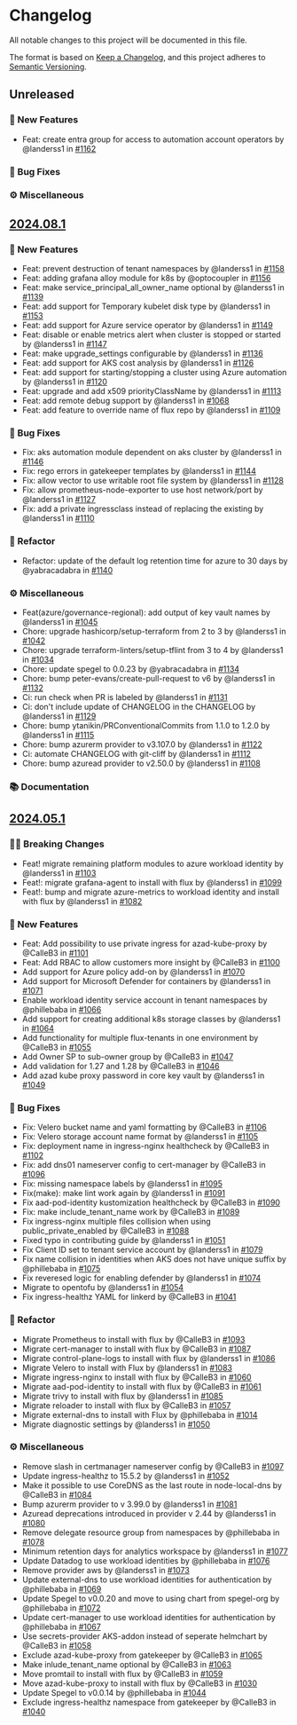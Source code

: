 # Changelog

All notable changes to this project will be documented in this file.

The format is based on [Keep a Changelog](https://keepachangelog.com/en/1.0.0/),
and this project adheres to [Semantic Versioning](https://semver.org/spec/v2.0.0.html).

## Unreleased

### 🚀 New Features
- Feat: create entra group for access to automation account operators by @landerss1 in [#1162](https://github.com/XenitAB/terraform-modules/pulls/1162)



### 🐛 Bug Fixes



### ⚙️ Miscellaneous



## [2024.08.1](https://github.com/XenitAB/terraform-modules/releases/tag/2024.08.1)

### 🚀 New Features
- Feat: prevent destruction of tenant namespaces by @landerss1 in [#1158](https://github.com/XenitAB/terraform-modules/pulls/1158)
- Feat: adding grafana alloy module for k8s by @optocoupler in [#1156](https://github.com/XenitAB/terraform-modules/pulls/1156)
- Feat: make service_principal_all_owner_name optional by @landerss1 in [#1139](https://github.com/XenitAB/terraform-modules/pulls/1139)
- Feat: add support for Temporary kubelet disk type by @landerss1 in [#1153](https://github.com/XenitAB/terraform-modules/pulls/1153)
- Feat: add support for Azure service operator by @landerss1 in [#1149](https://github.com/XenitAB/terraform-modules/pulls/1149)
- Feat: disable or enable metrics alert when cluster is stopped or started by @landerss1 in [#1147](https://github.com/XenitAB/terraform-modules/pulls/1147)
- Feat: make upgrade_settings configurable by @landerss1 in [#1136](https://github.com/XenitAB/terraform-modules/pulls/1136)
- Feat: add support for AKS cost analysis by @landerss1 in [#1126](https://github.com/XenitAB/terraform-modules/pulls/1126)
- Feat: add support for starting/stopping a cluster using Azure automation by @landerss1 in [#1120](https://github.com/XenitAB/terraform-modules/pulls/1120)
- Feat: upgrade and add x509 priorityClassName by @landerss1 in [#1113](https://github.com/XenitAB/terraform-modules/pulls/1113)
- Feat: add remote debug support by @landerss1 in [#1068](https://github.com/XenitAB/terraform-modules/pulls/1068)
- Feat: add feature to override name of flux repo by @landerss1 in [#1109](https://github.com/XenitAB/terraform-modules/pulls/1109)



### 🐛 Bug Fixes
- Fix: aks automation module dependent on aks cluster by @landerss1 in [#1146](https://github.com/XenitAB/terraform-modules/pulls/1146)
- Fix: rego errors in gatekeeper templates by @landerss1 in [#1144](https://github.com/XenitAB/terraform-modules/pulls/1144)
- Fix: allow vector to use writable root file system by @landerss1 in [#1128](https://github.com/XenitAB/terraform-modules/pulls/1128)
- Fix: allow prometheus-node-exporter to use host network/port by @landerss1 in [#1127](https://github.com/XenitAB/terraform-modules/pulls/1127)
- Fix: add a private ingressclass instead of replacing the existing by @landerss1 in [#1110](https://github.com/XenitAB/terraform-modules/pulls/1110)



### 🚜 Refactor
- Refactor: update of the default log retention time for azure to 30 days by @yabracadabra in [#1140](https://github.com/XenitAB/terraform-modules/pulls/1140)



### ⚙️ Miscellaneous
- Feat(azure/governance-regional): add output of key vault names by @landerss1 in [#1045](https://github.com/XenitAB/terraform-modules/pulls/1045)
- Chore: upgrade hashicorp/setup-terraform from 2 to 3 by @landerss1 in [#1042](https://github.com/XenitAB/terraform-modules/pulls/1042)
- Chore: upgrade terraform-linters/setup-tflint from 3 to 4 by @landerss1 in [#1034](https://github.com/XenitAB/terraform-modules/pulls/1034)
- Chore: update spegel to 0.0.23 by @yabracadabra in [#1134](https://github.com/XenitAB/terraform-modules/pulls/1134)
- Chore: bump peter-evans/create-pull-request to v6 by @landerss1 in [#1132](https://github.com/XenitAB/terraform-modules/pulls/1132)
- Ci: run check when PR is labeled by @landerss1 in [#1131](https://github.com/XenitAB/terraform-modules/pulls/1131)
- Ci: don't include update of CHANGELOG in the CHANGELOG by @landerss1 in [#1129](https://github.com/XenitAB/terraform-modules/pulls/1129)
- Chore: bump ytanikin/PRConventionalCommits from 1.1.0 to 1.2.0 by @landerss1 in [#1115](https://github.com/XenitAB/terraform-modules/pulls/1115)
- Chore: bump azurerm provider to v3.107.0 by @landerss1 in [#1122](https://github.com/XenitAB/terraform-modules/pulls/1122)
- Ci: automate CHANGELOG with git-cliff by @landerss1 in [#1112](https://github.com/XenitAB/terraform-modules/pulls/1112)
- Chore: bump azuread provider to v2.50.0 by @landerss1 in [#1108](https://github.com/XenitAB/terraform-modules/pulls/1108)



### 📚 Documentation



## [2024.05.1](https://github.com/XenitAB/terraform-modules/releases/tag/2024.05.1)

### ⛓️‍💥 Breaking Changes
- Feat! migrate remaining platform modules to azure workload identity by @landerss1 in [#1103](https://github.com/XenitAB/terraform-modules/pulls/1103)
- Feat!: migrate grafana-agent to install with flux by @landerss1 in [#1099](https://github.com/XenitAB/terraform-modules/pulls/1099)
- Feat!: bump and migrate azure-metrics to workload identity and install with flux by @landerss1 in [#1082](https://github.com/XenitAB/terraform-modules/pulls/1082)



### 🚀 New Features
- Feat: Add possibility to use private ingress for azad-kube-proxy by @CalleB3 in [#1101](https://github.com/XenitAB/terraform-modules/pulls/1101)
- Feat: Add RBAC to allow customers more insight by @CalleB3 in [#1100](https://github.com/XenitAB/terraform-modules/pulls/1100)
- Add support for Azure policy add-on by @landerss1 in [#1070](https://github.com/XenitAB/terraform-modules/pulls/1070)
- Add support for Microsoft Defender for containers by @landerss1 in [#1071](https://github.com/XenitAB/terraform-modules/pulls/1071)
- Enable workload identity service account in tenant namespaces by @phillebaba in [#1066](https://github.com/XenitAB/terraform-modules/pulls/1066)
- Add support for creating additional k8s storage classes by @landerss1 in [#1064](https://github.com/XenitAB/terraform-modules/pulls/1064)
- Add functionality for multiple flux-tenants in one environment by @CalleB3 in [#1055](https://github.com/XenitAB/terraform-modules/pulls/1055)
- Add Owner SP to sub-owner group by @CalleB3 in [#1047](https://github.com/XenitAB/terraform-modules/pulls/1047)
- Add validation for 1.27 and 1.28 by @CalleB3 in [#1046](https://github.com/XenitAB/terraform-modules/pulls/1046)
- Add azad kube proxy password in core key vault by @landerss1 in [#1049](https://github.com/XenitAB/terraform-modules/pulls/1049)



### 🐛 Bug Fixes
- Fix: Velero bucket name and yaml formatting by @CalleB3 in [#1106](https://github.com/XenitAB/terraform-modules/pulls/1106)
- Fix: Velero storage account name format by @landerss1 in [#1105](https://github.com/XenitAB/terraform-modules/pulls/1105)
- Fix: deployment name in ingress-nginx healthcheck by @CalleB3 in [#1102](https://github.com/XenitAB/terraform-modules/pulls/1102)
- Fix: add dns01 nameserver config to cert-manager by @CalleB3 in [#1096](https://github.com/XenitAB/terraform-modules/pulls/1096)
- Fix: missing namespace labels by @landerss1 in [#1095](https://github.com/XenitAB/terraform-modules/pulls/1095)
- Fix(make): make lint work again by @landerss1 in [#1091](https://github.com/XenitAB/terraform-modules/pulls/1091)
- Fix aad-pod-identity kustomization healthcheck by @CalleB3 in [#1090](https://github.com/XenitAB/terraform-modules/pulls/1090)
- Fix: make include_tenant_name work by @CalleB3 in [#1089](https://github.com/XenitAB/terraform-modules/pulls/1089)
- Fix ingress-nginx multiple files collision when using public_private_enabled by @CalleB3 in [#1088](https://github.com/XenitAB/terraform-modules/pulls/1088)
- Fixed typo in contributing guide by @landerss1 in [#1051](https://github.com/XenitAB/terraform-modules/pulls/1051)
- Fix Client ID set to tenant service account by @landerss1 in [#1079](https://github.com/XenitAB/terraform-modules/pulls/1079)
- Fix name collision in identities when AKS does not have unique suffix by @phillebaba in [#1075](https://github.com/XenitAB/terraform-modules/pulls/1075)
- Fix reveresed logic for enabling defender by @landerss1 in [#1074](https://github.com/XenitAB/terraform-modules/pulls/1074)
- Migrate to opentofu by @landerss1 in [#1054](https://github.com/XenitAB/terraform-modules/pulls/1054)
- Fix ingress-healthz YAML for linkerd by @CalleB3 in [#1041](https://github.com/XenitAB/terraform-modules/pulls/1041)



### 🚜 Refactor
- Migrate Prometheus to install with flux by @CalleB3 in [#1093](https://github.com/XenitAB/terraform-modules/pulls/1093)
- Migrate cert-manager to install with flux by @CalleB3 in [#1087](https://github.com/XenitAB/terraform-modules/pulls/1087)
- Migrate control-plane-logs to install with flux by @landerss1 in [#1086](https://github.com/XenitAB/terraform-modules/pulls/1086)
- Migrate Velero to install with Flux by @landerss1 in [#1083](https://github.com/XenitAB/terraform-modules/pulls/1083)
- Migrate ingress-nginx to install with flux by @CalleB3 in [#1060](https://github.com/XenitAB/terraform-modules/pulls/1060)
- Migrate aad-pod-identity to install with flux by @CalleB3 in [#1061](https://github.com/XenitAB/terraform-modules/pulls/1061)
- Migrate trivy to install with flux by @landerss1 in [#1085](https://github.com/XenitAB/terraform-modules/pulls/1085)
- Migrate reloader to install with flux by @CalleB3 in [#1057](https://github.com/XenitAB/terraform-modules/pulls/1057)
- Migrate external-dns to install with Flux by @phillebaba in [#1014](https://github.com/XenitAB/terraform-modules/pulls/1014)
- Migrate diagnostic settings by @landerss1 in [#1050](https://github.com/XenitAB/terraform-modules/pulls/1050)



### ⚙️ Miscellaneous
- Remove slash in certmanager nameserver config by @CalleB3 in [#1097](https://github.com/XenitAB/terraform-modules/pulls/1097)
- Update ingress-healthz to 15.5.2 by @landerss1 in [#1052](https://github.com/XenitAB/terraform-modules/pulls/1052)
- Make it possible to use CoreDNS as the last route in node-local-dns by @CalleB3 in [#1084](https://github.com/XenitAB/terraform-modules/pulls/1084)
- Bump azurerm provider to v 3.99.0 by @landerss1 in [#1081](https://github.com/XenitAB/terraform-modules/pulls/1081)
- Azuread deprecations introduced in provider v 2.44 by @landerss1 in [#1080](https://github.com/XenitAB/terraform-modules/pulls/1080)
- Remove delegate resource group from namespaces by @phillebaba in [#1078](https://github.com/XenitAB/terraform-modules/pulls/1078)
- Minimum retention days for analytics workspace by @landerss1 in [#1077](https://github.com/XenitAB/terraform-modules/pulls/1077)
- Update Datadog to use workload identities by @phillebaba in [#1076](https://github.com/XenitAB/terraform-modules/pulls/1076)
- Remove provider aws by @landerss1 in [#1073](https://github.com/XenitAB/terraform-modules/pulls/1073)
- Update external-dns to use workload identities for authentication by @phillebaba in [#1069](https://github.com/XenitAB/terraform-modules/pulls/1069)
- Update Spegel to v0.0.20 and move to using chart from spegel-org by @phillebaba in [#1072](https://github.com/XenitAB/terraform-modules/pulls/1072)
- Update cert-manager to use workload identities for authentication by @phillebaba in [#1067](https://github.com/XenitAB/terraform-modules/pulls/1067)
- Use secrets-provider AKS-addon instead of seperate helmchart  by @CalleB3 in [#1058](https://github.com/XenitAB/terraform-modules/pulls/1058)
- Exclude azad-kube-proxy from gatekeeper by @CalleB3 in [#1065](https://github.com/XenitAB/terraform-modules/pulls/1065)
- Make inlude_tenant_name optional by @CalleB3 in [#1063](https://github.com/XenitAB/terraform-modules/pulls/1063)
- Move promtail to install with flux by @CalleB3 in [#1059](https://github.com/XenitAB/terraform-modules/pulls/1059)
- Move azad-kube-proxy to install with flux by @CalleB3 in [#1030](https://github.com/XenitAB/terraform-modules/pulls/1030)
- Update Spegel to v0.0.14 by @phillebaba in [#1044](https://github.com/XenitAB/terraform-modules/pulls/1044)
- Exclude ingress-healthz namespace from gatekeeper by @CalleB3 in [#1040](https://github.com/XenitAB/terraform-modules/pulls/1040)



<!-- generated by git-cliff -->
